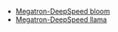 

- [Megatron-DeepSpeed bloom](https://github.com/bigscience-workshop/Megatron-DeepSpeed)
- [Megatron-DeepSpeed llama](https://github.com/microsoft/Megatron-DeepSpeed/tree/main)





